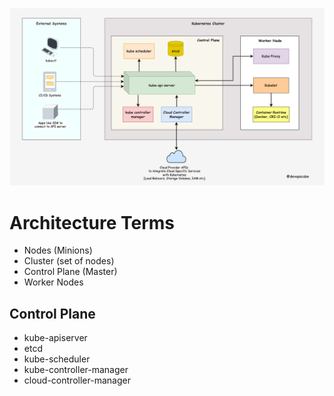 ![alt text](https://github.com/hrOarr/Kubernetes-Certified-Application-Developer-CKAD-with-Tests/blob/f541a8f8c45a80b6cabadf026bb5e60b3a5ca3ae/Section%202%3A%20Core%20Concepts/k8s-architecture.drawio-1.png)

# Architecture Terms
 - Nodes (Minions)
 - Cluster (set of nodes)
 - Control Plane (Master)
 - Worker Nodes


## Control Plane
 - kube-apiserver
 - etcd
 - kube-scheduler
 - kube-controller-manager
 - cloud-controller-manager
